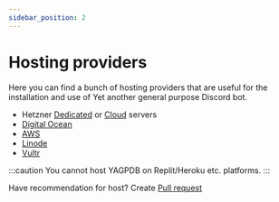 ```yaml
---
sidebar_position: 2
---
```


# Hosting providers

Here you can find a bunch of hosting providers that are useful for the installation and use of Yet another general purpose Discord bot.

- Hetzner [Dedicated](https://www.hetzner.com/dedicated-rootserver) or [Cloud](https://www.hetzner.com/cloud) servers
- [Digital Ocean](https://www.digitalocean.com/)
- [AWS](https://aws.amazon.com/)
- [Linode](https://www.linode.com/)
- [Vultr](https://www.vultr.com/)

:::caution
You cannot host YAGPDB on Replit/Heroku etc. platforms.
:::

Have recommendation for host? Create [Pull request](https://github.com/JantsoP/hostyagpdb/pulls)